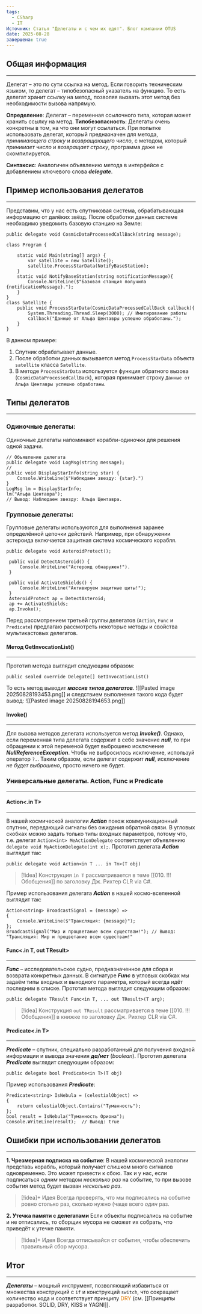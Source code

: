 ```yaml
---
tags:
  - CSharp
  - IT
Источник: Статья "Делегаты и с чем их едят". Блог компании OTUS
date: 2025-08-28
завершена: true
---
```

## Общая информация
---
Делегат – это по сути ссылка на метод. Если говорить техническим языком, то делегат – типобезопасный указатель на функцию. То есть делегат хранит ссылку на метод, позволяя вызвать этот метод без необходимости вызова напрямую.

**Определение**: Делегат – переменная ссылочного типа, которая может хранить ссылку на метод.
**Типобезопасность**: Делегаты очень конкретны в том, на что они могут ссылаться. При попытке использовать делегат, который предназначен для метода, *принимающего строку* и *возвращающего число*, с методом, который *принимает число* и *возвращает строку*, программа даже не скомпилируется.

**Синтаксис**: Аналогичен объявлению метода в интерфейсе с добавлением ключевого слова ***delegate***.

## Пример использования делегатов
---
Представим, что у нас есть спутниковая система, обрабатывающая информацию от далёких звёзд. После обработки данных системе необходимо уведомить базовую станцию на Земле:
```
public delegate void CosmicDataProcessedCallBack(string message);

class Program {
	
	static void Main(string[] args) {
		var satellite = new Satellite();
		satellite.ProcessStarData(NotifyBaseStation);
	}
	static void NotifyBaseStation(string notificationMessage){
		Console.WriteLine($"Базовая станция получила {notificationMessage}.");
	}
}
class Satellite {
	public void ProcessStarData(CosmicDataProcessedCallBack callback){
		System.Threading.Thread.Sleep(3000); // Имитирование работы
		callback("Данные от Альфа Центавры успешно обработаны.");
	}
}
```
В данном примере:
1. Спутник обрабатывает данные.
2. После обработки данных вызывается метод `ProcessStarData` объекта `satellite` класса `Satellite`.
3. В методе `ProcessStarData` используется функция обратного вызова
   (`CosmicDataProcessedCallBack`), которая принимает строку `Данные от Альфа Центавры успешно обработаны`.
## Типы делегатов
---
### Одиночные делегаты: 
   Одиночные делегаты напоминают корабли-одиночки для решения одной задачи.
   ```
   // Объявление делегата
   public delegate void LogMsg(string message);
   //
   public void DisplayStarInfo(string star) {
	   Console.WriteLine($"Наблюдаем звезду: {star}.")
   }
   LogMsg lm = DisplayStarInfo;
   lm("Альфа Центавра");
   // Вывод: Наблюдаем звезду: Альфа Центавра.
```

### Групповые делегаты:
   Групповые делегаты используются для выполнения заранее определённой цепочки действий. Например, при обнаружении астероида включается защитная система космического корабля.
   ```
   public delegate void AsteroidProtect();

	public void DetectAsteroid() {
		Console.WriteLine("Астероид обнаружен!").
	}
	
	public void ActivateShields() {
		Console.WriteLine("Активируем защитные щиты!");
	} 
	AsteroidProtect ap = DetectAsteroid;
	ap += ActivateShields;
	ap.Invoke();
```

Перед рассмотрением третьей группы делегатов (`Action`, `Func` и `Predicate`) предлагаю рассмотреть некоторые методы и свойства мультикастовых делегатов.
#### Метод GetInvocationList()
---
Прототип метода выглядит следующим образом:
```
public sealed override Delegate[] GetInvocationList()
```
То есть метод выводит ***массив типов делегатов***.
![[Pasted image 20250828193453.png]]
и следствием выполнения такого кода будет вывод:
![[Pasted image 20250828194653.png]]
#### Invoke()
---
Для вызова методов делегата используется метод ***Invoke()***. Однако, если переменная типа делегата содержит в себе значение ***null***, то при обращении к этой переменой будет выброшено исключение ***NullReferenceException***. Чтобы не выбросилось исключение, используй оператор `?.`. Таким образом, если делегат содержит ***null***, исключение *не будет выброшено*, просто ничего не будет. 

### Универсальные делегаты. Action, Func и Predicate
---
#### Action<.in T>
---
В нашей космической аналогии ***Action*** похож коммуникационный спутник, передающий сигналы без ожидания обратной связи. В угловых скобках можно задать только типы входных параметров, потому что, т.е. делегат `Action<int> MeActionDelegate` соответствует объявлению `delegate void MyActionDelegate(int x);`. Прототип делегата ***Action*** выглядит так:
```
public delegate void Action<in T ... in Tn>(T obj)
```

>[!idea]
>Конструкция `in T` рассматривается в теме [[010. !!!Обобщения]] по заголовку Дж. Рихтер CLR via C#.

Пример использования делегата ***Action*** в нашей космо-вселенной выглядит так:
```
Action<string> BroadcastSignal = (message) => 
{
	Console.WriteLine($"Трансляция: {message}");
};
BroadcastSignal("Мир и процветание всем существам!"); // Вывод: 
"Трансляция: Мир и процветание всем существам!"
```
#### Func<.in T, out TResult> 
---
***Func*** – исследовательское судно, предназначенное для сбора и возврата конкретных данных. В сигнатуре ***Func*** в угловых скобках мы задаём типы входных и выходного параметра, который всегда идёт последним в списке. Прототип метода выглядит следующим образом:
```
public delegate TResult Func<in T, ... out TResult>(T arg);
```

>[!idea]
>Конструкция `out TResult` рассматривается в теме [[010. !!!Обобщения]] в книжке по заголовку Дж. Рихтер CLR via C#.

#### Predicate<.in T>
---
***Predicate*** – спутник, специально разработанный для получения входной информации и вывода значения ***да/нет*** (*boolean*). 
Прототип делегата ***Predicate*** выглядит следующим образом:
```
public delegate bool Predicate<in T>(T obj)
```

Пример использования ***Predicate***:
```
Predicate<string> IsNebula = (celestialObject) => 
{
	return celestialObject.Contains("Туманность");
};
bool result = IsNebula("Туманность Ориона");
Console.WriteLine(result);  // Вывод: true
```
## Ошибки при использовании делегатов
---
**1. Чрезмерная подписка на событие**:
В нашей космической аналогии представь корабль, который получает слишком много сигналов одновременно. Это может привести к сбою. Так и у нас, если подписаться *одним* методом *несколько раз* на событие, то при вызове события метод будет вызван *несколько раз*. 

>[!idea]+ Идея
>Всегда проверять, что мы подписались на событие ровно столько раз, сколько нужно (чаще всего *один* раз.

**2. Утечка памяти с делегатами**
Если объекты подписались на событие и не отписались, то сборщик мусора не сможет их собрать, что приведёт к утечке памяти.

>[!idea]+ Идея
>Всегда отписывайся от события, чтобы обеспечить правильный сбор мусора.

## Итог
---
***Делегаты*** – мощный инструмент, позволяющий избавиться от множества конструкций с `if` и конструкций `switch`, что сокращает количество кода и соответствует принципу <font color="#de7802">DRY</font> (см. [[Принципы разработки. SOLID, DRY, KISS и YAGNI]].
